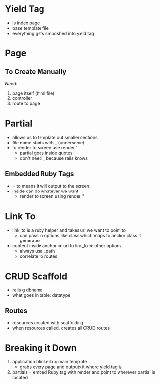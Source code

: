 # Yield Tag

-  is index page
-  base template file
-  everything gets smooshed into yield tag

# Page

## To Create Manually

_Need:_

1. page itself (html file)
2. controller
3. route to page

# Partial

-  allows us to template out smaller sections
-  file name starts with \_ (underscore)
-  to render to screen use render ''
   -  partial goes inside quotes
   -  don't need \_ because rails knows

## Embedded Ruby Tags

-  = to means it will output to the screen
-  inside can do whatever we want
   -  render to screen using render ''

# Link To

-  link_to is a ruby helper and takes url we want to point to
   -  can pass in options like class which maps to anchor class it generates
-  content inside anchor => url to link_to => other options
   -  always use \_path
   -  correlate to routes

# CRUD Scaffold

-  rails g dbname
-  what goes in table: datatype

## Routes

-  resources created with scaffolding
-  when resources called, creates all CRUD routes

# Breaking it Down

1. application.html.erb = main template
   -  grabs every page and outputs it where yield tag is
2. partials = embed Ruby tag with render and point to wherever partial is located

